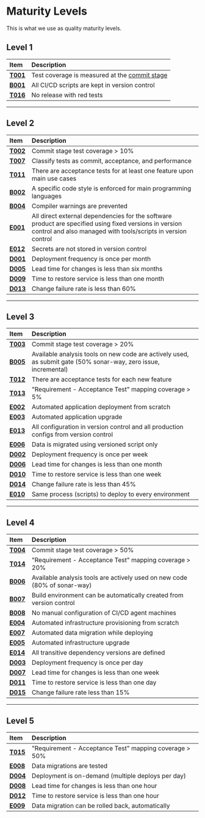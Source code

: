 # Maturity Levels
This is what we use as quality maturity levels.

## Level 1

| **Item**          | **Description** |
| :--               | :--             |
| **[T001](catalog/test/T001)** | Test coverage is measured at the [commit stage](/QMM-in-detail#commit-stage) |
| **[B001](catalog/build_ci/B001)** | All CI/CD scripts are kept in version control |
| **[T016](catalog/test/T016)** | No release with red tests |

---

## Level 2

| **Item**          | **Description** |
| :--                | :--             |
| **[T002](catalog/test/T002)** | Commit stage test coverage > 10% |
| **[T007](catalog/test/T007)** | Classify tests as commit, acceptance, and performance |
| **[T011](catalog/test/T011)** | There are acceptance tests for at least one feature upon main use cases |
| **[B002](catalog/build_ci/B002)** | A specific code style is enforced for main programming languages |
| **[B004](catalog/build_ci/B004)** | Compiler warnings are prevented |
| **[E001](catalog/environment/E001)** | All direct external dependencies for the software product are specified using fixed versions in version control and also managed with tools/scripts in version control |
| **[E012](catalog/environment/E012)** | Secrets are not stored in version control |
| **[D001](catalog/delivery/D001)** | Deployment frequency is once per month |
| **[D005](catalog/delivery/D005)** | Lead time for changes is less than six months |
| **[D009](catalog/delivery/D009)** | Time to restore service is less than one month |
| **[D013](catalog/delivery/D013)** | Change failure rate is less than 60% |

---

## Level 3

| **Item**          | **Description** |
| :--               | :--             |
| **[T003](catalog/test/T003)** | Commit stage test coverage > 20% |
| **[B005](catalog/build_ci/B005)** | Available analysis tools on new code are actively used, as submit gate (50% sonar-way, zero issue, incremental) |
| **[T012](catalog/test/T012)** | There are acceptance tests for each new feature |
| **[T013](catalog/test/T013)** | "Requirement - Acceptance Test" mapping coverage > 5% |
| **[E002](catalog/environment/E002)** | Automated application deployment from scratch |
| **[E003](catalog/environment/E003)** | Automated application upgrade |
| **[E013](catalog/environment/E013)** | All configuration in version control and all production configs from version control |
| **[E006](catalog/environment/E006)** | Data is migrated using versioned script only |
| **[D002](catalog/delivery/D002)** | Deployment frequency is once per week |
| **[D006](catalog/delivery/D006)** | Lead time for changes is less than one month |
| **[D010](catalog/delivery/D010)** | Time to restore service is less than one week |
| **[D014](catalog/delivery/D014)** | Change failure rate is less than 45% |
| **[E010](catalog/environment/E010)** | Same process (scripts) to deploy to every environment |

---

## Level 4

| **Item**          | **Description** |
| :--               | :--             |
| **[T004](catalog/test/T004)** | Commit stage test coverage > 50% |
| **[T014](catalog/test/T014)** | "Requirement - Acceptance Test" mapping coverage > 20% |
| **[B006](catalog/build_ci/B006)** | Available analysis tools are actively used on new code (80% of sonar-way) |
| **[B007](catalog/build_ci/B007)** | Build environment can be automatically created from version control |
| **[B008](catalog/build_ci/B008)** | No manual configuration of CI/CD agent machines |
| **[E004](catalog/environment/E004)** | Automated infrastructure provisioning from scratch |
| **[E007](catalog/environment/E007)** | Automated data migration while deploying |
| **[E005](catalog/environment/E005)** | Automated infrastructure upgrade |
| **[E014](catalog/environment/E014)** | All transitive dependency versions are defined |
| **[D003](catalog/delivery/D003)** | Deployment frequency is once per day |
| **[D007](catalog/delivery/D007)** | Lead time for changes is less than one week |
| **[D011](catalog/delivery/D011)** | Time to restore service is less than one day |
| **[D015](catalog/delivery/D015)** | Change failure rate less than 15% |

---

## Level 5

| **Item**          | **Description** |
| :--               | :--             |
| **[T015](catalog/test/T015)** | "Requirement - Acceptance Test" mapping coverage > 50% |
| **[E008](catalog/environment/E008)** | Data migrations are tested |
| **[D004](catalog/delivery/D004)** | Deployment is on-demand (multiple deploys per day) |
| **[D008](catalog/delivery/D008)** | Lead time for changes is less than one hour |
| **[D012](catalog/delivery/D012)** | Time to restore service is less than one hour |
| **[E009](catalog/environment/E009)** | Data migration can be rolled back, automatically |
